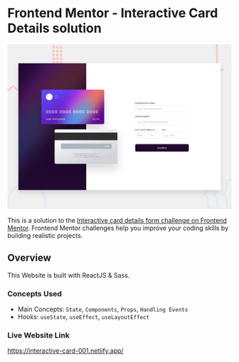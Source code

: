 # Frontend Mentor - Interactive Card Details solution

![Design preview for the Interactive Card Details coding challenge](/desktop-preview.jpg)

This is a solution to the [Interactive card details form challenge on Frontend Mentor](https://www.frontendmentor.io/challenges/interactive-card-details-form-XpS8cKZDWw). Frontend Mentor challenges help you improve your coding skills by building realistic projects. 

## Overview

This Website is built with ReactJS & Sass.

### Concepts Used

- Main Concepts: `State`, `Components`, `Props`, `Handling Events`
- Hooks: `useState`, `useEffect`, `useLayoutEffect`

### Live Website Link

https://interactive-card-001.netlify.app/
